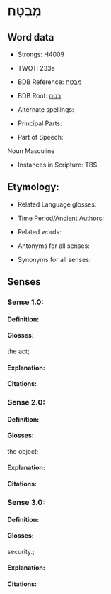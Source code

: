 # מִבְטָח

<!-- Status: S2="NeedsEdits" -->
<!-- Lexica used for edits:   -->

## Word data

* Strongs: H4009

* TWOT: 233e

* BDB Reference: [מִבְטָח](rc://en/bdb/dict/b.bi.af)

* BDB Root: [בטח](rc://en/bdb/dict/b.bi.aa)

* Alternate spellings:

* Principal Parts:

* Part of Speech:

Noun Masculine 

* Instances in Scripture: TBS

## Etymology:

* Related Language glosses:

* Time Period/Ancient Authors:

* Related words:

* Antonyms for all senses:

* Synonyms for all senses:

## Senses

### Sense 1.0:

#### Definition:

#### Glosses:

the act; 

#### Explanation:

#### Citations:



### Sense 2.0:

#### Definition:

#### Glosses:

the object; 

#### Explanation:

#### Citations:



### Sense 3.0:

#### Definition:

#### Glosses:

security.; 

#### Explanation:

#### Citations:



